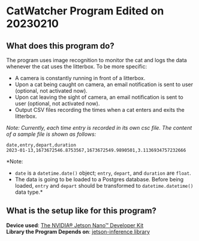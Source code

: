 # CatWatcher Program Edited on 20230210
## What does this program do?
The program uses image recognition to monitor the cat and logs the data whenever the cat uses the litterbox. To be more specific:
- A camera is constantly running in front of a litterbox.
- Upon a cat being caught on camera, an email notification is sent to user (optional, not activated now).
- Upon cat leaving the sight of camera, an email notification is sent to user (optional, not activated now).
- Output CSV files recording the times when a cat enters and exits the litterbox.

*Note: Currently, each time entry is recorded in its own csc file. The content of a sample file is shown as follows:*
```
date,entry,depart,duration
2023-01-13,1673672546.8753567,1673672549.9890501,3.1136934757232666
```
*Note: 
- `date` is a `datetime.date()` object; `entry`, `depart`, and `duration` are `float`.
- The data is going to be loaded to a Postgres database. Before being loaded, `entry` and `depart` should be transformed to `datetime.datetime()` data type.*
## What is the setup like for this program?  
**Device used**: [The NVIDIA® Jetson Nano™ Developer Kit](https://developer.nvidia.com/embedded/learn/get-started-jetson-nano-devkit#write)<br>
**Library the Program Depends on**: [jetson-inference library](https://github.com/dusty-nv/jetson-inference)


